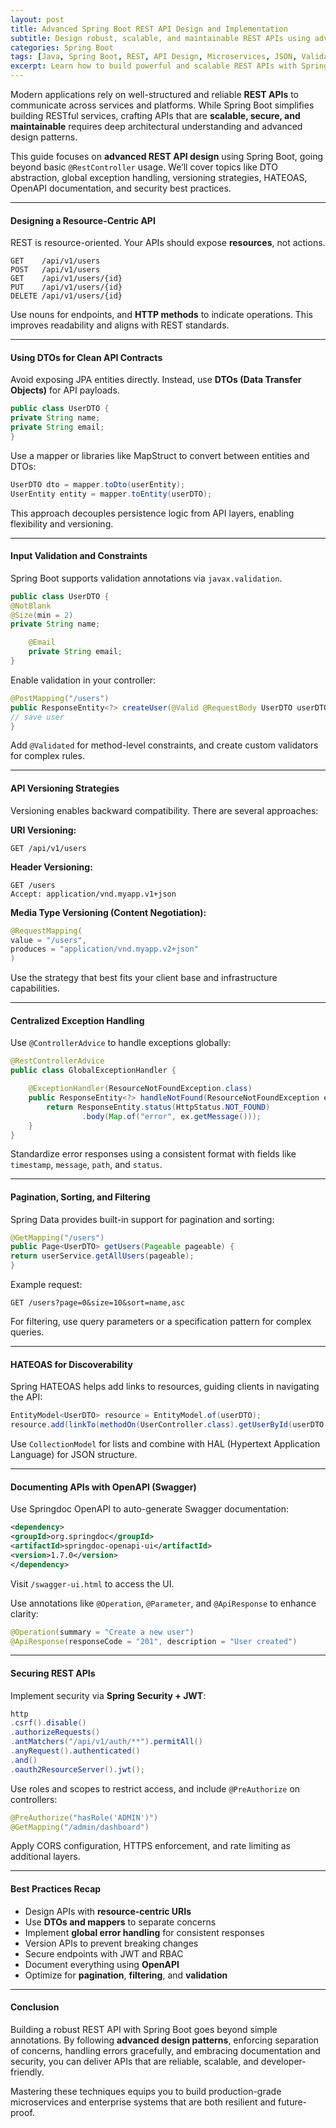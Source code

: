 ```yaml
---
layout: post
title: Advanced Spring Boot REST API Design and Implementation
subtitle: Design robust, scalable, and maintainable REST APIs using advanced features of Spring Boot
categories: Spring Boot
tags: [Java, Spring Boot, REST, API Design, Microservices, JSON, Validation]
excerpt: Learn how to build powerful and scalable REST APIs with Spring Boot. This guide covers best practices, versioning, error handling, DTO patterns, HATEOAS, and security for modern API development.
---
```




Modern applications rely on well-structured and reliable **REST APIs** to communicate across services and platforms. While Spring Boot simplifies building RESTful services, crafting APIs that are **scalable, secure, and maintainable** requires deep architectural understanding and advanced design patterns.

This guide focuses on **advanced REST API design** using Spring Boot, going beyond basic `@RestController` usage. We’ll cover topics like DTO abstraction, global exception handling, versioning strategies, HATEOAS, OpenAPI documentation, and security best practices.

---

#### Designing a Resource-Centric API

REST is resource-oriented. Your APIs should expose **resources**, not actions.

```http
GET    /api/v1/users
POST   /api/v1/users
GET    /api/v1/users/{id}
PUT    /api/v1/users/{id}
DELETE /api/v1/users/{id}
```

Use nouns for endpoints, and **HTTP methods** to indicate operations. This improves readability and aligns with REST standards.

---

#### Using DTOs for Clean API Contracts

Avoid exposing JPA entities directly. Instead, use **DTOs (Data Transfer Objects)** for API payloads.

```java
public class UserDTO {
private String name;
private String email;
}
```

Use a mapper or libraries like MapStruct to convert between entities and DTOs:

```java
UserDTO dto = mapper.toDto(userEntity);
UserEntity entity = mapper.toEntity(userDTO);
```

This approach decouples persistence logic from API layers, enabling flexibility and versioning.

---

#### Input Validation and Constraints

Spring Boot supports validation annotations via `javax.validation`.

```java
public class UserDTO {
@NotBlank
@Size(min = 2)
private String name;

    @Email
    private String email;
}
```

Enable validation in your controller:

```java
@PostMapping("/users")
public ResponseEntity<?> createUser(@Valid @RequestBody UserDTO userDTO) {
// save user
}
```

Add `@Validated` for method-level constraints, and create custom validators for complex rules.

---

#### API Versioning Strategies

Versioning enables backward compatibility. There are several approaches:

**URI Versioning:**
```
GET /api/v1/users
```

**Header Versioning:**
```
GET /users
Accept: application/vnd.myapp.v1+json
```

**Media Type Versioning (Content Negotiation):**
```java
@RequestMapping(
value = "/users",
produces = "application/vnd.myapp.v2+json"
)
```

Use the strategy that best fits your client base and infrastructure capabilities.

---

#### Centralized Exception Handling

Use `@ControllerAdvice` to handle exceptions globally:

```java
@RestControllerAdvice
public class GlobalExceptionHandler {

    @ExceptionHandler(ResourceNotFoundException.class)
    public ResponseEntity<?> handleNotFound(ResourceNotFoundException ex) {
        return ResponseEntity.status(HttpStatus.NOT_FOUND)
                .body(Map.of("error", ex.getMessage()));
    }
}
```

Standardize error responses using a consistent format with fields like `timestamp`, `message`, `path`, and `status`.

---

#### Pagination, Sorting, and Filtering

Spring Data provides built-in support for pagination and sorting:

```java
@GetMapping("/users")
public Page<UserDTO> getUsers(Pageable pageable) {
return userService.getAllUsers(pageable);
}
```

Example request:

```http
GET /users?page=0&size=10&sort=name,asc
```

For filtering, use query parameters or a specification pattern for complex queries.

---

#### HATEOAS for Discoverability

Spring HATEOAS helps add links to resources, guiding clients in navigating the API:

```java
EntityModel<UserDTO> resource = EntityModel.of(userDTO);
resource.add(linkTo(methodOn(UserController.class).getUserById(userDTO.getId())).withSelfRel());
```

Use `CollectionModel` for lists and combine with HAL (Hypertext Application Language) for JSON structure.

---

#### Documenting APIs with OpenAPI (Swagger)

Use Springdoc OpenAPI to auto-generate Swagger documentation:

```xml
<dependency>
<groupId>org.springdoc</groupId>
<artifactId>springdoc-openapi-ui</artifactId>
<version>1.7.0</version>
</dependency>
```

Visit `/swagger-ui.html` to access the UI.

Use annotations like `@Operation`, `@Parameter`, and `@ApiResponse` to enhance clarity:

```java
@Operation(summary = "Create a new user")
@ApiResponse(responseCode = "201", description = "User created")
```

---

#### Securing REST APIs

Implement security via **Spring Security + JWT**:

```java
http
.csrf().disable()
.authorizeRequests()
.antMatchers("/api/v1/auth/**").permitAll()
.anyRequest().authenticated()
.and()
.oauth2ResourceServer().jwt();
```

Use roles and scopes to restrict access, and include `@PreAuthorize` on controllers:

```java
@PreAuthorize("hasRole('ADMIN')")
@GetMapping("/admin/dashboard")
```

Apply CORS configuration, HTTPS enforcement, and rate limiting as additional layers.

---

#### Best Practices Recap

- Design APIs with **resource-centric URIs**
- Use **DTOs and mappers** to separate concerns
- Implement **global error handling** for consistent responses
- Version APIs to prevent breaking changes
- Secure endpoints with JWT and RBAC
- Document everything using **OpenAPI**
- Optimize for **pagination**, **filtering**, and **validation**

---

#### Conclusion

Building a robust REST API with Spring Boot goes beyond simple annotations. By following **advanced design patterns**, enforcing separation of concerns, handling errors gracefully, and embracing documentation and security, you can deliver APIs that are reliable, scalable, and developer-friendly.

Mastering these techniques equips you to build production-grade microservices and enterprise systems that are both resilient and future-proof.
